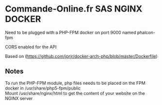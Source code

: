 # Commande-Online.fr SAS NGINX DOCKER
  
Need to be plugged with a PHP-FPM docker on port 9000 named phalcon-fpm

CORS enabled for the API

Based on (https://github.com/jprjr/docker-arch-php/blob/master/Dockerfile)

## Notes

To run the PHP-FPM module, php files needs to be placed on the FPM docker in /usr/share/php5-fpm/public  
Mount /usr/share/nginx/html to get the content of your website on the NGINX server